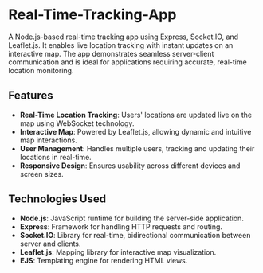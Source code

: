 # Real-Time-Tracking-App
A Node.js-based real-time tracking app using Express, Socket.IO, and Leaflet.js. It enables live location tracking with instant updates on an interactive map. The app demonstrates seamless server-client communication and is ideal for applications requiring accurate, real-time location monitoring.

## Features
- **Real-Time Location Tracking**: Users' locations are updated live on the map using WebSocket technology.
- **Interactive Map**: Powered by Leaflet.js, allowing dynamic and intuitive map interactions.
- **User Management**: Handles multiple users, tracking and updating their locations in real-time.
- **Responsive Design**: Ensures usability across different devices and screen sizes.

## Technologies Used
- **Node.js**: JavaScript runtime for building the server-side application.
- **Express**: Framework for handling HTTP requests and routing.
- **Socket.IO**: Library for real-time, bidirectional communication between server and clients.
- **Leaflet.js**: Mapping library for interactive map visualization.
- **EJS**: Templating engine for rendering HTML views.


